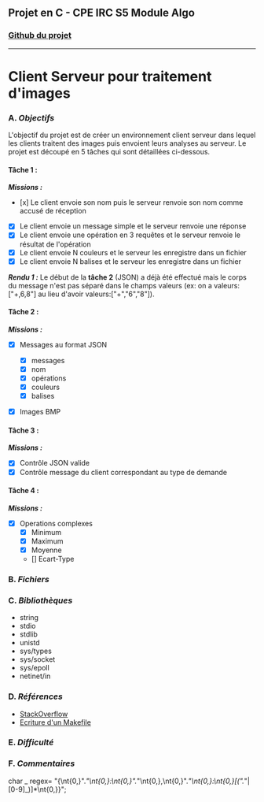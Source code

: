 ## Projet en C - CPE IRC S5 Module Algo

### [Github du projet](https://github.com/eloibrd/IRC-S5-Client-Serveur)

---

# Client Serveur pour traitement d'images

### A. _Objectifs_

L'objectif du projet est de créer un environnement client serveur dans lequel les clients traitent des images puis envoient leurs analyses au serveur. Le projet est découpé en 5 tâches qui sont détaillées ci-dessous.

#### Tâche 1 :

**_Missions :_**

-   [x] Le client envoie son nom puis le serveur renvoie son nom comme accusé de réception
-   [x] Le client envoie un message simple et le serveur renvoie une réponse
-   [x] Le client envoie une opération en 3 requêtes et le serveur renvoie le résultat de l'opération
-   [x] Le client envoie N couleurs et le serveur les enregistre dans un fichier
-   [x] Le client envoie N balises et le serveur les enregistre dans un fichier

**_Rendu 1 :_** Le début de la **tâche 2** (JSON) a déjà été effectué mais le corps du message n'est pas séparé dans le champs valeurs (ex: on a valeurs:["+,6,8"] au lieu d'avoir valeurs:["+","6","8"]).

#### Tâche 2 :

**_Missions :_**

-   [x] Messages au format JSON

    -   [x] messages
    -   [x] nom
    -   [x] opérations
    -   [x] couleurs
    -   [x] balises

-   [x] Images BMP

#### Tâche 3 :

**_Missions :_**

-   [x] Contrôle JSON valide
-   [x] Contrôle message du client correspondant au type de demande

#### Tâche 4 :

**_Missions :_**

-   [x] Operations complexes
    -   [x] Minimum
    -   [x] Maximum
    -   [x] Moyenne
    -   [] Ecart-Type

### B. _Fichiers_

### C. _Bibliothèques_

-   string
-   stdio
-   stdlib
-   unistd
-   sys/types
-   sys/socket
-   sys/epoll
-   netinet/in

### D. _Références_

-   [StackOverflow](https://stackoverflow.com/)
-   [Ecriture d'un Makefile](https://ensiwiki.ensimag.fr/images/e/eb/Makefile.pdf)

### E. _Difficulté_

### F. _Commentaires_

char _ regex= "{\nt{0,}\"._\"\nt{0,}:\nt{0,}\"._\"\nt{0,},\nt{0,}\"._\"\nt{0,}:\nt{0,}[(\"._\"|[0-9]_)]\*\nt{0,}}";
